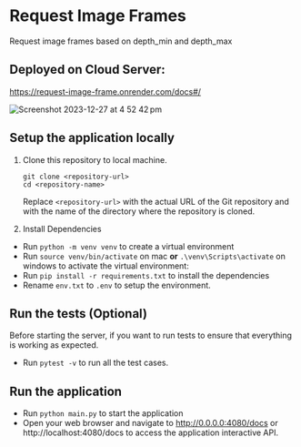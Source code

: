 # Request Image Frames

Request image frames based on depth_min and depth_max

## Deployed on Cloud Server:

https://request-image-frame.onrender.com/docs#/

![Screenshot 2023-12-27 at 4 52 42 pm](https://github.com/alpeshkumar9/request_image_frames/assets/8064993/2dd770fc-9eca-4dec-9a75-3c74c54b013d)

## Setup the application locally

1. Clone this repository to local machine.

   `git clone <repository-url>`<br/>
   `cd <repository-name>`

   Replace `<repository-url>` with the actual URL of the Git repository and <repository-name> with the name of the directory where the repository is cloned.

2. Install Dependencies

- Run `python -m venv venv` to create a virtual environment
- Run `source venv/bin/activate` on mac <strong>or</strong> `.\venv\Scripts\activate` on windows to activate the virtual environment:
- Run `pip install -r requirements.txt` to install the dependencies
- Rename `env.txt` to `.env` to setup the environment.

## Run the tests (Optional)

Before starting the server, if you want to run tests to ensure that everything is working as expected.

- Run `pytest -v` to run all the test cases.

## Run the application

- Run `python main.py` to start the application
- Open your web browser and navigate to http://0.0.0.0:4080/docs or http://localhost:4080/docs to access the application interactive API.
